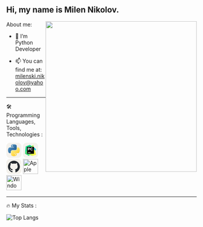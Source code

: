 ## Hi, my name is Milen Nikolov.

<img align="right" width="400" height="400" src="https://github.com/user-attachments/assets/0a703ad1-fe4e-434d-8051-57680a19fae2">
About me:




- 🌱 I’m Python Developer


- 📫 You can find me at: milenski.nikolov@yahoo.com

---

:hammer_and_wrench: Programming Languages, Tools, Technologies :
<div>
  <img src="https://github.com/tandpfun/skill-icons/blob/main/icons/Python-Light.svg" title="Python" **alt="Python" width="40" height="40"/>
  <img src="https://github.com/tandpfun/skill-icons/blob/main/icons/PyCharm-Light.svg" title="PyCharm" **alt="PyCharm" width="40" height="40"/>
  <img src="https://github.com/tandpfun/skill-icons/blob/main/icons/Github-Light.svg" title="GitHub" **alt="GitHub" width="40" height="40"/>
  <img src="https://github.com/tandpfun/skill-icons/blob/main/icons/Apple-Light.svg" title="Apple" **alt="Apple" width="40" height="40"/>
  <img src="https://github.com/tandpfun/skill-icons/blob/main/icons/Windows-Light.svg" title="Windows" **alt="Windows" width="40" height="40"/>
</div>

---

:fire: My Stats :


![Top Langs](https://github-readme-stats.vercel.app/api/top-langs/?username=Milenski1987&layout=compact&theme=merko)
